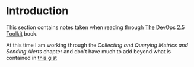 # Introduction

This section contains notes taken when reading through [The DevOps 2.5 Toolkit](https://leanpub.com/the-devops-2-5-toolkit) book.

At this time I am working through the *Collecting and Querying Metrics and Sending Alerts* chapter and don't have much to add beyond what is contained in  [this gist](https://gist.github.com/vfarcic/718886797a247f2f9ad4002f17e9ebd9) 
